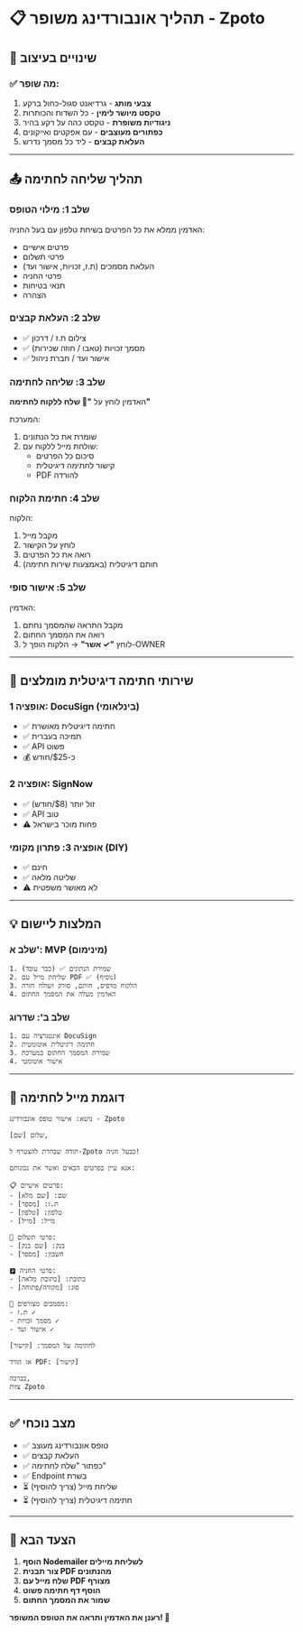 # 📋 תהליך אונבורדינג משופר - Zpoto

## 🎨 שינויים בעיצוב

### ✅ מה שופר:
1. **צבעי מותג** - גרדיאנט סגול-כחול ברקע
2. **טקסט מיושר לימין** - כל השדות והכותרות
3. **ניגודיות משופרת** - טקסט כהה על רקע בהיר
4. **כפתורים מעוצבים** - עם אפקטים ואייקונים
5. **העלאת קבצים** - ליד כל מסמך נדרש

---

## 📤 תהליך שליחה לחתימה

### שלב 1: מילוי הטופס
האדמין ממלא את כל הפרטים בשיחת טלפון עם בעל החניה:
- פרטים אישיים
- פרטי תשלום
- העלאת מסמכים (ת.ז, זכויות, אישור ועד)
- פרטי החניה
- תנאי בטיחות
- הצהרה

### שלב 2: העלאת קבצים
- ✅ צילום ת.ז / דרכון
- ✅ מסמך זכויות (טאבו / חוזה שכירות)
- ✅ אישור ועד / חברת ניהול

### שלב 3: שליחה לחתימה
האדמין לוחץ על **"📧 שלח ללקוח לחתימה"**

המערכת:
1. שומרת את כל הנתונים
2. שולחת מייל ללקוח עם:
   - סיכום כל הפרטים
   - קישור לחתימה דיגיטלית
   - PDF להורדה

### שלב 4: חתימת הלקוח
הלקוח:
1. מקבל מייל
2. לוחץ על הקישור
3. רואה את כל הפרטים
4. חותם דיגיטלית (באמצעות שירות חתימה)

### שלב 5: אישור סופי
האדמין:
1. מקבל התראה שהמסמך נחתם
2. רואה את המסמך החתום
3. לוחץ **"✓ אשר"** → הלקוח הופך ל-OWNER

---

## 🔧 שירותי חתימה דיגיטלית מומלצים

### אופציה 1: DocuSign (בינלאומי)
- ✅ חתימה דיגיטלית מאושרת
- ✅ תמיכה בעברית
- ✅ API פשוט
- 💰 כ-$25/חודש

### אופציה 2: SignNow
- ✅ זול יותר ($8/חודש)
- ✅ API טוב
- ⚠️ פחות מוכר בישראל

### אופציה 3: פתרון מקומי (DIY)
- ✅ חינם
- ✅ שליטה מלאה
- ⚠️ לא מאושר משפטית

---

## 💡 המלצות ליישום

### שלב א': MVP (מינימום)
```
1. שמירת הנתונים ✅ (כבר עובד)
2. שליחת מייל עם PDF ✅ (נוסיף)
3. הלקוח מדפיס, חותם, סורק ושולח חזרה
4. האדמין מעלה את המסמך החתום
```

### שלב ב': שדרוג
```
1. אינטגרציה עם DocuSign
2. חתימה דיגיטלית אוטומטית
3. שמירת המסמך החתום במערכת
4. אישור אוטומטי
```

---

## 📧 דוגמת מייל לחתימה

```
נושא: אישור טופס אונבורדינג - Zpoto

שלום [שם],

תודה שבחרת להצטרף ל-Zpoto כבעל חניה!

אנא עיין בפרטים הבאים ואשר את נכונותם:

📋 פרטים אישיים:
- שם: [שם מלא]
- ת.ז: [מספר]
- טלפון: [טלפון]
- מייל: [מייל]

🏦 פרטי תשלום:
- בנק: [שם בנק]
- חשבון: [מספר]

🅿️ פרטי החניה:
- כתובת: [כתובת מלאה]
- סוג: [מקורה/פתוחה]

📎 מסמכים מצורפים:
- ת.ז ✓
- מסמך זכויות ✓
- אישור ועד ✓

לחתימה על המסמך: [קישור]

או הורד PDF: [קישור]

בברכה,
צוות Zpoto
```

---

## ✅ מצב נוכחי

- ✅ טופס אונבורדינג מעוצב
- ✅ העלאת קבצים
- ✅ כפתור "שלח לחתימה"
- ✅ Endpoint בשרת
- ⏳ שליחת מייל (צריך להוסיף)
- ⏳ חתימה דיגיטלית (צריך להוסיף)

---

## 🚀 הצעד הבא

1. **הוסף Nodemailer לשליחת מיילים**
2. **צור תבנית PDF מהנתונים**
3. **שלח מייל עם PDF מצורף**
4. **הוסף דף חתימה פשוט**
5. **שמור את המסמך החתום**

**רענן את האדמין ותראה את הטופס המשופר! 🎨**
